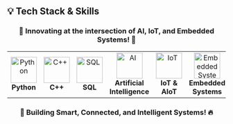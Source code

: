 ## 💡 **Tech Stack & Skills**
<div align="center">
  <h3>🎯 Innovating at the intersection of AI, IoT, and Embedded Systems! 🎯</h3>
  <table>
    <tr>
      <td align="center">
        <img src="https://cdn.jsdelivr.net/gh/devicons/devicon/icons/python/python-original.svg" height="60" alt="Python" /><br><b>Python</b>
      </td>
      <td align="center">
        <img src="https://cdn.jsdelivr.net/gh/devicons/devicon/icons/cplusplus/cplusplus-original.svg" height="60" alt="C++" /><br><b>C++</b>
      </td>
      <td align="center">
        <img src="https://cdn.jsdelivr.net/gh/devicons/devicon/icons/mysql/mysql-original-wordmark.svg" height="60" alt="SQL" /><br><b>SQL</b>
      </td>
      <td align="center">
        <img src="https://img.icons8.com/external-flaticons-lineal-color-flat-icons/64/000000/artificial-intelligence.png" height="60" alt="AI" /><br><b>Artificial Intelligence</b>
      </td>
      <td align="center">
        <img src="https://img.icons8.com/fluency/48/000000/internet-of-things.png" height="60" alt="IoT" /><br><b>IoT & AIoT</b>
      </td>
      <td align="center">
        <img src="https://img.icons8.com/color/48/000000/microchip.png" height="60" alt="Embedded Systems" /><br><b>Embedded Systems</b>
      </td>
    </tr>
  </table>
  <h3>🚀 Building Smart, Connected, and Intelligent Systems! 🔥</h3>
</div>
